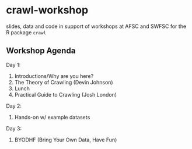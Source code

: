 # crawl-workshop
slides, data and code in support of workshops at AFSC and SWFSC for the R package `crawl`

## Workshop Agenda

Day 1: 

1. Introductions/Why are you here?
1. The Theory of Crawling (Devin Johnson)
1. Lunch
1. Practical Guide to Crawling (Josh London)

Day 2:

1. Hands-on w/ example datasets

Day 3:

1. BYODHF (Bring Your Own Data, Have Fun)
